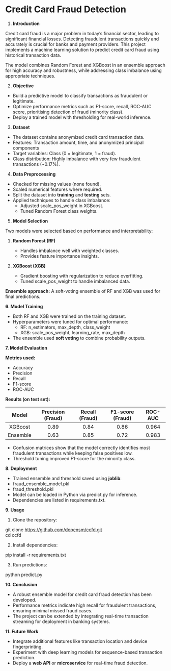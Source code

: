 # **Credit Card Fraud Detection**

1. **Introduction**

Credit card fraud is a major problem in today’s financial sector, leading to significant financial losses. Detecting fraudulent transactions quickly and accurately is crucial for banks and payment providers. This project implements a machine learning solution to predict credit card fraud using historical transaction data.

The model combines Random Forest and XGBoost in an ensemble approach for high accuracy and robustness, while addressing class imbalance using appropriate techniques.

2. **Objective**

* Build a predictive model to classify transactions as fraudulent or legitimate.  
* Optimize performance metrics such as F1-score, recall, ROC-AUC score, prioritising detection of fraud (minority class).  
* Deploy a trained model with thresholding for real-world inference.  
    
3. **Dataset**

* The dataset contains anonymized credit card transaction data.  
* Features: Transaction amount, time, and anonymized principal components  
* Target variables: Class (0 \= legitimate, 1 \= fraud).  
* Class distribution: Highly imbalance with very few fraudulent transactions (\~0.17%).

4. **Data Preprocessing**

* Checked for missing values (none found).  
* Scaled numerical features where required.  
* Split the dataset into **training** and **testing** sets.  
* Applied techniques to handle class imbalance:	  
  * Adjusted scale\_pos\_weight in XGBoost.  
  * Tuned Random Forest class weights.

5. **Model Selection**

Two models were selected based on performance and interpretability:

1. **Random Forest (RF)**  
   * Handles imbalance well with weighted classes.  
   * Provides feature importance insights.

2. **XGBoost (XGB)**  
   * Gradient boosting with regularization to reduce overfitting.  
   * Tuned scale\_pos\_weight to handle imbalanced data.

**Ensemble approach:** A soft-voting ensemble of RF and XGB was used for final predictions.

**6\. Model Training**

* Both RF and XGB were trained on the training dataset.  
* Hyperparameters were tuned for optimal performance:  
  * RF: n\_estimators, max\_depth, class\_weight  
  * XGB: scale\_pos\_weight, learning\_rate, max\_depth  
* The ensemble used **soft voting** to combine probability outputs.

**7\. Model Evaluation**

**Metrics used:**

* Accuracy  
* Precision  
* Recall  
* F1-score  
* ROC-AUC

**Results (on test set):**

| Model | Precision (Fraud) | Recall (Fraud) | F1-score (Fraud) | ROC-AUC |
| :---: | :---: | :---: | :---: | :---: |
| XGBoost | 0.89 | 0.84 | 0.86 | 0.964 |
| Ensemble | 0.63 | 0.85 | 0.72 | 0.983 |

* Confusion matrices show that the model correctly identifies most fraudulent transactions while keeping false positives low.  
* Threshold tuning improved F1-score for the minority class.

**8\. Deployment**

* Trained ensemble and threshold saved using **joblib**:  
* fraud\_ensemble\_model.pkl  
* fraud\_threshold.pkl  
* Model can be loaded in Python via predict.py for inference.  
* Dependencies are listed in requirements.txt.

**9\. Usage**

1. Clone the repository:

git clone https://github.com/dopensm/ccfd.git  
cd ccfd

2. Install dependencies:

pip install \-r requirements.txt

3. Run predictions:

python predict.py

**10\. Conclusion**

* A robust ensemble model for credit card fraud detection has been developed.  
* Performance metrics indicate high recall for fraudulent transactions, ensuring minimal missed fraud cases.  
* The project can be extended by integrating real-time transaction streaming for deployment in banking systems.

**11\. Future Work**

* Integrate additional features like transaction location and device fingerprinting.  
* Experiment with deep learning models for sequence-based transaction prediction.  
* Deploy a **web API** or **microservice** for real-time fraud detection.

